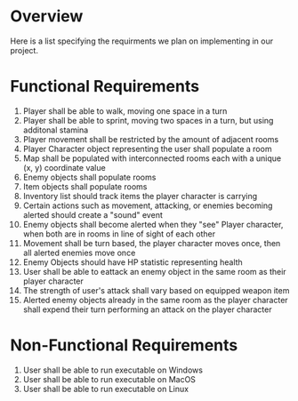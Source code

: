 # Overview
Here is a list specifying the requirments we plan on implementing in our project.
# Functional Requirements 
1. Player shall be able to walk, moving one space in a turn
2. Player shall be able to sprint, moving two spaces in a turn, but using additonal stamina
3. Player movement shall be restricted by the amount of adjacent rooms
4. Player Character object representing the user shall populate a room
5. Map shall be populated with interconnected rooms each with a unique (x, y) coordinate value
6. Enemy objects shall populate rooms
7. Item objects shall populate rooms
8. Inventory list should track items the player character is carrying
9. Certain actions such as movement, attacking, or enemies becoming alerted should create a "sound" event
10. Enemy objects shall become alerted when they "see" Player character, when both are in rooms in line of sight of each other
11. Movement shall be turn based, the player character moves once, then all alerted enemies move once
12. Enemy Objects should have HP statistic representing health
13. User shall be able to eattack an enemy object in the same room as their player character
14. The strength of user's attack shall vary based on equipped weapon item
15. Alerted enemy objects already in the same room as the player character shall expend their turn performing an attack on the player character
# Non-Functional Requirements
1. User shall be able to run executable on Windows
2. User shall be able to run executable on MacOS
3. User shall be able to run executable on Linux
